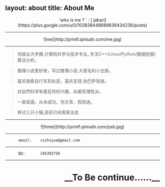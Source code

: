 layout: about
title: About Me
---



<center>`who is me ? ` : [ jabari](https://plus.google.com/u/0/103838448889836434236/posts)</center>

---

<center>![me](http://printf.qiniudn.com/me.jpg)</center>

---



>  待就业大学僧,计算机科学与技术专业,,专注C++/Linux/Python/数据挖掘/算法分析。


>  推理小说爱好者，写过推理小说.大爱毛利小五郎。


>  喜欢骑着自行车到处逛，喜欢足球,伪巴萨球迷。


>  对自然科学有着狂热的兴趣，向着死理性派。


>  一直装逼，从未成功，伪文青，假球迷。


>  养过三只小猫,目前已经离家出走  




---

<center> ![three](http://printf.qiniudn.com/psb.jpg) </center>

---

	
          email:    cszhiyue@gmail.com


---
          QQ:       245392756



---

 <div style = "text-align:right;"> <h1>__To Be continue......__<h1></div>




 








